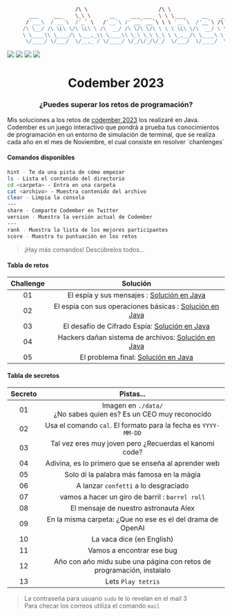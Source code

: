 ```bash
                      /\ \                       /\ \
       ___     ___    \_\ \      __     ___ ___  \ \ \____     __    _ __
      /'___\  / __`\  /'_` \   /'__`\ /' __` __`\ \ \ '__`\  /'__`\ /\`'__\
     /\ \__/ /\ \L\ \/\ \L\ \ /\  __/ /\ \/\ \/\ \ \ \ \L\ \/\  __/ \ \ \/
     \ \____\\ \____/\ \___,_\\ \____\\ \_\ \_\ \_\ \ \_,__/\ \____\ \ \_\
      \/____/ \/___/  \/__,_ / \/____/ \/_/\/_/\/_/  \/___/  \/____/  \/_/

```
<div>
  <img src="https://img.shields.io/badge/14870860-passing?style=for-the-badge&logo=github&label=SCORE&labelColor=%2319241f&color=%23cab339">
  <img src="https://img.shields.io/badge/Position-381-blue?style=for-the-badge&logo=github&labelColor=%2319241f&color=%23cab339">
  <img src= "https://img.shields.io/badge/Retos-5%2F5-blue?style=for-the-badge&logo=github&labelColor=%2319241f&color=%23cab339">
  <img src="https://img.shields.io/badge/Secretos-13%2F13-blue?style=for-the-badge&logo=github&labelColor=%2319241f&color=%23cab339">
</div>


<h1 align="center">Codember 2023</h1> 
<h3 align="center">¿Puedes superar los retos de programación?</h3>
Mis soluciones a los retos de <a href="https://codember.dev/">codember 2023</a> los realizaré en Java. Codember es un juego interactivo que pondrá a prueba tus conocimientos de programación en un entorno de simulación de terminal, que se realiza cada año en el mes de Noviembre, el cual consiste en resolver `chanlenges`

#### Comandos  disponibles 
``` bash
hint - Te da una pista de cómo empezar
ls - Lista el contenido del directorio
cd <carpeta> - Entra en una carpeta
cat <archivo> - Muestra contenido del archivo
clear - Limpia la consola
---
share - Comparte Codember en Twitter
version - Muestra la versión actual de Codember
---
rank - Muestra la lista de los mejores participantes
score - Muestra tu puntuación en los retos
```
> ¡Hay más comandos! Descúbrelos todos...

#### Tabla de retos 
| Challenge   |                                   Solución                                                                                                   |
| :---------: | :------------------------------------------------------------------------------------------------------------------------------------------: |
| 01          | El espía y sus mensajes : <a href="https://github.com/xVrzBx/codemberSolutions/blob/main/CHALLENGE_01/challenge01.java">Solución en Java</a> |
| 02          | El espía con sus operaciones básicas : <a href ="https://github.com/xVrzBx/codemberSolutions/tree/main/CHALLENGE_02">Solución en Java </a>   |
| 03          | El desafío de Cifrado Espía: <a href = "https://github.com/xVrzBx/codemberSolutions/tree/main/CHALLENGE_03">Solución en Java</a>             |
| 04          | Hackers dañan sistema de archivos: <a href="https://github.com/xVrzBx/codemberSolutions/tree/main/CHALLENGE_04">Solución en Java </a>        |
| 05          | El problema final: <a href ="https://github.com/xVrzBx/codemberSolutions/tree/main/CHALLENGE_05">Solución en Java</a>                        |

#### Tabla de secretos 

| Secreto   |                                   Pistas...                                   |
| :-------: | :---------------------------------------------------------------------------: |
| 01        | Imagen en `./data/` <br> ¿No sabes quien es? Es un CEO muy reconocido         |
| 02        | Usa el comando `cal`. El formato para la fecha es `YYYY-MM-DD`                |
| 03        | Tal vez eres muy joven pero ¿Recuerdas el kanomi code?                        |
| 04        | Adivina, es lo primero que se enseña al aprender web                          |
| 05        | Solo di la palabra más famosa en la mágia                                     |
| 06        | A lanzar `confetti` a lo desgraciado                                          |
| 07        | vamos a hacer un giro de barril : `barrel roll`                               |
| 08        | El mensaje de nuestro astronauta Alex                                         |
| 09        | En la misma carpeta: ¿Que no ese es el del drama de OpenAI                    |
| 10        | La vaca dice (en English)                                                     |
| 11        | Vamos a encontrar ese bug                                                     |
| 12        | Año con año midu sube una página con retos de programación, instalalo         |
| 13        | Lets `Play tetris`                                                            |



> La contraseña para usuario `sudo` te lo revelan en el mail 3  
> Para checar los correos utiliza el comando `mail`

